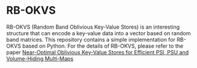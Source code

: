 # RB-OKVS

RB-OKVS (Random Band Oblivious Key-Value Stores) is an interesting structure that can encode a key-value data into a vector based on random band matrices. This repository contains a simple implementation for RB-OKVS based on Python. For the details of RB-OKVS, please refer to the paper [Near-Optimal Oblivious Key-Value Stores for Efficient PSI, PSU and Volume-Hiding Multi-Maps](https://eprint.iacr.org/2023/903)
